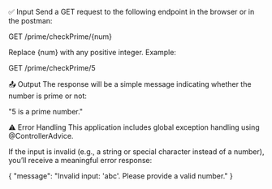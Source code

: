 ✅ Input
Send a GET request to the following endpoint in the browser or in the postman:

GET /prime/checkPrime/{num}

Replace {num} with any positive integer.
Example:

GET /prime/checkPrime/5

📤 Output
The response will be a simple message indicating whether the number is prime or not:

"5 is a prime number."

⚠️ Error Handling
This application includes global exception handling using @ControllerAdvice.

If the input is invalid (e.g., a string or special character instead of a number), you’ll receive a meaningful error response:

{
  "message": "Invalid input: 'abc'. Please provide a valid number."
}

